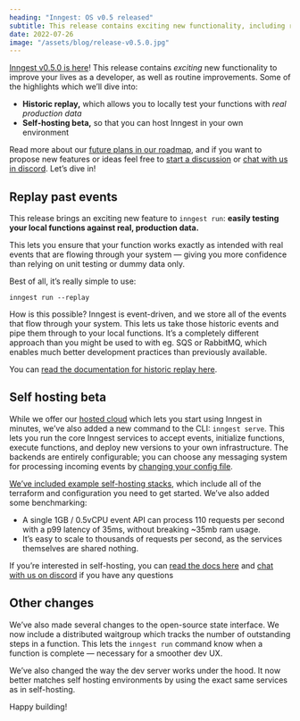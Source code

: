 ```yaml
---
heading: "Inngest: OS v0.5 released"
subtitle: This release contains exciting new functionality, including replay and our self-hosting services 
date: 2022-07-26
image: "/assets/blog/release-v0.5.0.jpg"
---
```


[Inngest v0.5.0 is here](https://www.github.com/inngest/inngest)!  This release contains *exciting* new functionality to improve your lives as a developer, as well as routine improvements.  Some of the highlights which we’ll dive into:

- **Historic replay,** which allows you to locally test your functions with *real production data*
- **Self-hosting beta,** so that you can host Inngest in your own environment

Read more about our [future plans in our roadmap](https://github.com/orgs/inngest/projects/1), and if you want to propose new features or ideas feel free to [start a discussion](https://github.com/inngest/inngest/discussions) or [chat with us in discord](https://www.inngest.com/discord). Let’s dive in!

## Replay past events

This release brings an exciting new feature to `inngest run`:  **easily testing your local functions against real, production data.**

This lets you ensure that your function works exactly as intended with real events that are flowing through your system — giving you more confidence than relying on unit testing or dummy data only.

Best of all, it’s really simple to use:

```
inngest run --replay
```

How is this possible?  Inngest is event-driven, and we store all of the events that flow through your system.  This lets us take those historic events and pipe them through to your local functions.  It’s a completely different approach than you might be used to with eg. SQS or RabbitMQ, which enables much better development practices than previously available.

You can [read the documentation for historic replay here](https://www.inngest.com/docs/cli/run).

## Self hosting beta

While we offer our [hosted cloud](https://www.inngest.com/sign-up?ref=v0.5.0) which lets you start using Inngest in minutes, we’ve also added a new command to the CLI: `inngest serve`.  This lets you run the core Inngest services to accept events, initialize functions, execute functions, and deploy new versions to your own infrastructure.  The backends are entirely configurable;  you can choose any messaging system for processing incoming events by [changing your config file](https://github.com/inngest/inngest/blob/main/pkg/cuedefs/config/config.cue).

[We’ve included example self-hosting stacks](https://github.com/inngest/inngest/tree/main/hosting-stacks/), which include all of the terraform and configuration you need to get started.  We’ve also added some benchmarking:

- A single 1GB / 0.5vCPU event API can process 110 requests per second with a p99 latency of 35ms, without breaking ~35mb ram usage.
- It’s easy to scale to thousands of requests per second, as the services themselves are shared nothing.

If you’re interested in self-hosting, you can [read the docs here](https://www.inngest.com/docs/self-hosting) and [chat with us on discord](https://www.inngest.com/discord) if you have any questions

## Other changes

We’ve also made several changes to the open-source state interface.  We now include a distributed waitgroup which tracks the number of outstanding steps in a function.  This lets the `inngest run` command know when a function is complete — necessary for a smoother dev UX.

We’ve also changed the way the dev server works under the hood.  It now better matches self hosting environments by using the exact same services as in self-hosting.

Happy building!
